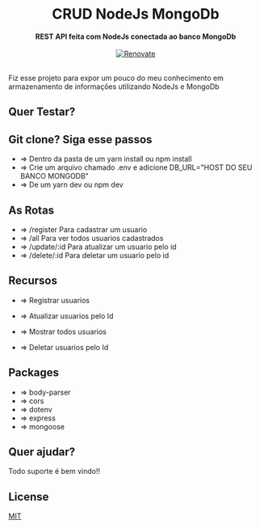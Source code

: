 <div align="center">
  <h1>CRUD NodeJs MongoDb</h1>
</div>
<div align="center">
  <strong>REST API feita com NodeJs conectada ao banco MongoDb</strong>
</div>
</br>
<div align="center">
  <a href="https://renovatebot.com/">
    <img src="https://img.shields.io/badge/renovate-enabled-brightgreen.svg" alt="Renovate" />
  </a>
</div>

<br />

Fiz esse projeto para expor um pouco do meu conhecimento em armazenamento de informaçôes utilizando NodeJs e MongoDb

## Quer Testar?

## Git clone? Siga esse passos

- => Dentro da pasta de um yarn install ou npm install
- => Crie um arquivo chamado .env e adicione DB_URL="HOST DO SEU BANCO MONGODB"
- => De um yarn dev ou npm dev

## As Rotas

- => /register Para cadastrar um usuario 
- => /all Para ver todos usuarios cadastrados
- => /update/:id Para atualizar um usuario pelo id
- => /delete/:id Para deletar um usuario pelo id

## Recursos

- => Registrar usuarios

- => Atualizar usuarios pelo Id

- => Mostrar todos usuarios 

- => Deletar usuarios pelo Id

## Packages

- => body-parser
- => cors
- => dotenv
- => express
- => mongoose

## Quer ajudar?

Todo suporte é bem vindo!!

## License

[MIT](LICENSE)
